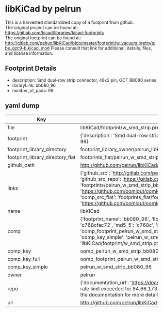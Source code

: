 # libKiCad by pelrun  
This is a harvested standardized copy of a footprint from github.  
The original project can be found at:  
https://gitlab.com/kicad/libraries/kicad-footprints  
The original footprint can be found at:
http://gitlab.com/pelrun/libKiCad/blob/master/footprint/w_vacuum.pretty/tube_gzc9-b.kicad_mod
Please consult that link for additional, details, files, and license information.  
## Footprint Details
* description: Smd dual-row strip connector, 48x2 pin, GCT BB080 series  
* libraryLink: bb080_96  
* number_of_pads: 96  
## yaml dump  
| Key | Value |  
| --- | --- |  
| file | libKiCad/footprint/w_smd_strip.pretty/bb080_96.kicad_mod |  
| footprint | {'description': 'Smd dual-row strip connector, 48x2 pin, GCT BB080 series', 'libraryLink': 'bb080_96', 'number_of_pads': 96} |  
| footprint_library_directory | footprint_library_owner/pelrun_libKiCad |  
| footprint_library_directory_flat | footprints_flat/pelrun_w_smd_strip_bb080_96/working |  
| github_path | http://github.com/pelrun/libKiCad/blob/master/footprint/w_smd_strip.pretty/bb080_96.kicad_mod |  
| links | {'github_src': 'http://gitlab.com/pelrun/libKiCad/blob/master/footprint/w_vacuum.pretty/tube_gzc9-b.kicad_mod', 'github_src_repo': 'https://gitlab.com/kicad/libraries/kicad-footprints', 'oomp_bot': 'footprints/pelrun_w_smd_strip_bb080_96/working', 'oomp_bot_github': 'https://github.com/oomlout/oomlout_oomp_footprint_bot/tree/main/footprints/pelrun_w_smd_strip_bb080_96/working', 'oomp_src_flat': 'footprints_flat/footprints_flat/pelrun_w_smd_strip_bb080_96/working', 'oomp_src_flat_github': 'https://github.com/oomlout/oomlout_oomp_footprint_src/tree/main/footprints_flat/pelrun_w_smd_strip_bb080_96/working'} |  
| name | libKiCad |  
| oomp | {'footprint_name': 'bb080_96', 'library_name': 'w_smd_strip', 'md5': 'c768cfac72f6e70fc6fc2aa234c2bc8f', 'md5_10': 'c768cfac72', 'md5_5': 'c768c', 'md5_6': 'c768cf', 'oomp_key': 'oomp_pelrun_w_smd_strip_bb080_96', 'oomp_key_extra': 'oomp_footprint_pelrun_w_smd_strip_bb080_96', 'oomp_key_full': 'oomp_footprint_pelrun_w_smd_strip_bb080_96_c768cf', 'oomp_key_simple': 'pelrun_w_smd_strip_bb080_96', 'original_filename': 'libKiCad/footprint/w_smd_strip.pretty/bb080_96.kicad_mod', 'owner_name': 'pelrun'} |  
| oomp_key | oomp_pelrun_w_smd_strip_bb080_96 |  
| oomp_key_full | oomp_footprint_pelrun_w_smd_strip_bb080_96 |  
| oomp_key_simple | pelrun_w_smd_strip_bb080_96 |  
| owner | pelrun |  
| repo | {'documentation_url': 'https://docs.github.com/rest/overview/resources-in-the-rest-api#rate-limiting', 'message': "API rate limit exceeded for 84.66.173.59. (But here's the good news: Authenticated requests get a higher rate limit. Check out the documentation for more details.)"} |  
| url | http://github.com/pelrun/libKiCad |  

